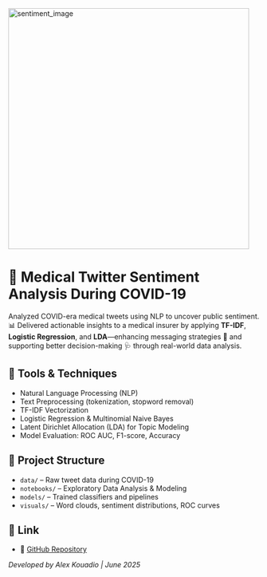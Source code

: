 <img width="483" alt="sentiment_image" src="https://github.com/user-attachments/assets/01f33c89-6cbb-4b39-acca-909ac7375db8" />


# 🧠 Medical Twitter Sentiment Analysis During COVID-19

Analyzed COVID-era medical tweets using NLP to uncover public sentiment.  
📊 Delivered actionable insights to a medical insurer by applying **TF-IDF**, **Logistic Regression**, and **LDA**—enhancing messaging strategies 💬 and supporting better decision-making 🩺 through real-world data analysis.

## 🔧 Tools & Techniques
- Natural Language Processing (NLP)
- Text Preprocessing (tokenization, stopword removal)
- TF-IDF Vectorization
- Logistic Regression & Multinomial Naive Bayes
- Latent Dirichlet Allocation (LDA) for Topic Modeling
- Model Evaluation: ROC AUC, F1-score, Accuracy

## 📁 Project Structure
- `data/` – Raw tweet data during COVID-19
- `notebooks/` – Exploratory Data Analysis & Modeling
- `models/` – Trained classifiers and pipelines
- `visuals/` – Word clouds, sentiment distributions, ROC curves


## 📎 Link
- 🔗 [GitHub Repository](https://github.com/AlexCode225/Sentiment_NLP_Pipeline.git)



*Developed by Alex Kouadio | June 2025*
